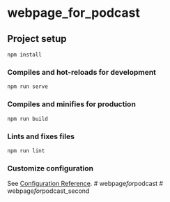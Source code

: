 # webpage_for_podcast

## Project setup
```
npm install
```

### Compiles and hot-reloads for development
```
npm run serve
```

### Compiles and minifies for production
```
npm run build
```

### Lints and fixes files
```
npm run lint
```

### Customize configuration
See [Configuration Reference](https://cli.vuejs.org/config/).
#   w e b p a g e _ f o r _ p o d c a s t  
 #   w e b p a g e _ f o r _ p o d c a s t _ s e c o n d  
 